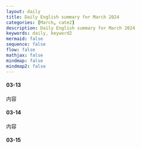 ```yaml
---
layout: daily
title: Daily English summary for March 2024
categories: [March, cate2]
description: Daily English summary for March 2024
keywords: daily, keyword2
mermaid: false
sequence: false
flow: false
mathjax: false
mindmap: false
mindmap2: false
---
```


#### 03-13

内容

#### 03-14

内容

#### 03-15